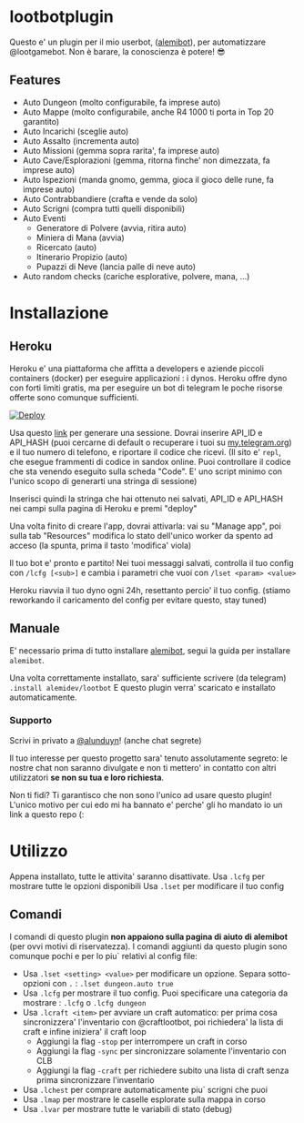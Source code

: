 # lootbotplugin
Questo e' un plugin per il mio userbot, ([alemibot](https://github.com/alemigliardi/alemibot)), per automatizzare @lootgamebot. Non è barare, la conoscienza è potere! 😎

## Features
* Auto Dungeon (molto configurabile, fa imprese auto)
* Auto Mappe (molto configurabile, anche R4 1000 ti porta in Top 20 garantito)
* Auto Incarichi (sceglie auto)
* Auto Assalto (incrementa auto)
* Auto Missioni (gemma sopra rarita', fa imprese auto)
* Auto Cave/Esplorazioni (gemma, ritorna finche' non dimezzata, fa imprese auto)
* Auto Ispezioni (manda gnomo, gemma, gioca il gioco delle rune, fa imprese auto)
* Auto Contrabbandiere (crafta e vende da solo)
* Auto Scrigni (compra tutti quelli disponibili)
* Auto Eventi
	* Generatore di Polvere (avvia, ritira auto)
	* Miniera di Mana (avvia)
	* Ricercato (auto)
	* Itinerario Propizio (auto)
	* Pupazzi di Neve (lancia palle di neve auto)
* Auto random checks (cariche esplorative, polvere, mana, ...)

# Installazione
## Heroku
Heroku e' una piattaforma che affitta a developers e aziende piccoli containers (docker) per eseguire applicazioni : i dynos.
Heroku offre dyno con forti limiti gratis, ma per eseguire un bot di telegram le poche risorse offerte sono comunque sufficienti.

[![Deploy](https://www.herokucdn.com/deploy/button.svg)](https://heroku.com/deploy?template=https://github.com/alemidev/alemibot/tree/heroku&env[PLUGINS]=autolb/lootbot)

Usa questo [link](https://replit.com/@dashezup/generate-pyrogram-session-string) per generare una sessione.
Dovrai inserire API\_ID e API\_HASH (puoi cercarne di default o recuperare i tuoi su [my.telegram.org](https://my.telegram.org/)) e il tuo numero di telefono, 
e riportare il codice che ricevi. (Il sito e' `repl`, che esegue frammenti di codice in sandox online. 
Puoi controllare il codice che sta venendo eseguito sulla scheda "Code". E' uno script minimo con l'unico scopo di generarti una stringa di sessione)

Inserisci quindi la stringa che hai ottenuto nei salvati, API\_ID e API\_HASH nei campi sulla pagina di Heroku e premi "deploy"

Una volta finito di creare l'app, dovrai attivarla: vai su "Manage app", poi sulla tab "Resources" modifica lo stato dell'unico 
worker da spento ad acceso (la spunta, prima il tasto 'modifica' viola)

Il tuo bot e' pronto e partito! Nei tuoi messaggi salvati, controlla il tuo config con `/lcfg [<sub>]` e cambia i parametri che vuoi con `/lset <param> <value>`

Heroku riavvia il tuo dyno ogni 24h, resettanto percio' il tuo config. (stiamo reworkando il caricamento del config per evitare questo, stay tuned)
## Manuale
E' necessario prima di tutto installare [alemibot](https://github.com/alemigliardi/alemibot), segui la guida per installare `alemibot`.

Una volta correttamente installato, sara' sufficiente scrivere (da telegram)
	`.install alemidev/lootbot`
E questo plugin verra' scaricato e installato automaticamente.

### Supporto
Scrivi in privato a [@alunduyn](https://t.me/alunduyn)! (anche chat segrete)

Il tuo interesse per questo progetto sara' tenuto assolutamente segreto: le nostre chat non saranno divulgate e non ti mettero' in contatto con altri utilizzatori **se non su tua e loro richiesta**.

Non ti fidi? Ti garantisco che non sono l'unico ad usare questo plugin! L'unico motivo per cui edo mi ha bannato e' perche' gli ho mandato io un link a questo repo (:

# Utilizzo

Appena installato, tutte le attivita' saranno disattivate.
Usa `.lcfg` per mostrare tutte le opzioni disponibili
Usa `.lset` per modificare il tuo config

## Comandi

I comandi di questo plugin **non appaiono sulla pagina di aiuto di alemibot** (per ovvi motivi di riservatezza).
I comandi aggiunti da questo plugin sono comunque pochi e per lo piu` relativi al config file:

* Usa `.lset <setting> <value>` per modificare un opzione. Separa sotto-opzioni con `.` : `.lset dungeon.auto true`
* Usa `.lcfg` per mostrare il tuo config. Puoi specificare una categoria da mostrare : `.lcfg` o `.lcfg dungeon`
* Usa `.lcraft <item>` per avviare un craft automatico: per prima cosa sincronizzera' l'inventario con @craftlootbot, poi richiedera' la lista di craft e infine iniziera' il craft loop
	* Aggiungi la flag `-stop` per interrompere un craft in corso
	* Aggiungi la flag `-sync` per sincronizzare solamente l'inventario con CLB
	* Aggiungi la flag `-craft` per richiedere subito una lista di craft senza prima sincronizzare l'inventario
* Usa `.lchest` per comprare automaticamente piu` scrigni che puoi
* Usa `.lmap` per mostrare le caselle esplorate sulla mappa in corso
* Usa `.lvar` per mostrare tutte le variabili di stato (debug)